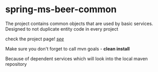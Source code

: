 # spring-ms-beer-common
The project contains common objects that are used by basic services. Designed to not duplicate entity code in every project

check the project page! [*see*](https://github.com/users/karp1k/projects/1)

Make sure you don't forget to call mvn goals - **clean install**

Because of dependent services which will look into the local maven repository
